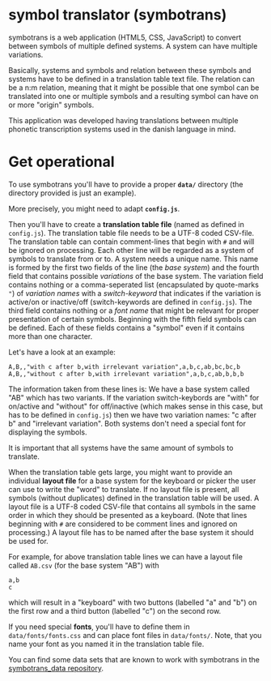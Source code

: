 symbol translator (symbotrans)
==============================

symbotrans is a web application (HTML5, CSS, JavaScript) to convert
between symbols of multiple defined systems. A system can have multiple
variations.

Basically, systems and symbols and relation between these symbols
and systems have to be defined in a translation table text file. The
relation can be a n:m relation, meaning that it might be possible
that one symbol can be translated into one or multiple symbols and a
resulting symbol can have on or more "origin" symbols.

This application was developed having translations between multiple
phonetic transcription systems used in the danish language in mind.

Get operational
===============

To use symbotrans you'll have to provide a proper **`data/`** directory
(the directory provided is just an example).

More precisely, you might need to adapt **`config.js`**.

Then you'll have to create a **translation table file** (named as
defined in `config.js`). The translation table file needs to be a UTF-8
coded CSV-file. The translation table can contain comment-lines that
begin with `#` and will be ignored on processing. Each other line will
be regarded as a system of symbols to translate from or to. A system
needs a unique name. This name is formed by the first two fields of the
line (the *base system*) and the fourth field that contains possible
*variations* of the base system. The variation field contains nothing or
a comma-seperated list (encapsulated by quote-marks `"`) of *variation
names* with a *switch-keyword* that indicates if the variation is
active/on or inactive/off (switch-keywords are defined in `config.js`).
The third field contains nothing or a *font name* that might be relevant
for proper presentation of certain symbols. Beginning with the fifth
field symbols can be defined. Each of these fields contains a "symbol"
even if it contains more than one character.

Let's have a look at an example:

    A,B,,"with c after b,with irrelevant variation",a,b,c,ab,bc,bc,b
    A,B,,"without c after b,with irrelevant variation",a,b,c,ab,b,b,b

The information taken from these lines is: We have a base system called
"AB" which has two variants. If the variation switch-keybords are "with"
for on/active and "without" for off/inactive (which makes sense in this
case, but has to be defined in `config.js`) then we have two variation
names: "c after b" and "irrelevant variation". Both systems don't need a
special font for displaying the symbols.

It is important that all systems have the same amount of symbols to
translate.

When the translation table gets large, you might want to provide an
individual **layout file** for a base system for the keyboard or picker
the user can use to write the "word" to translate. If no layout file is
present, all symbols (without duplicates) defined in the translation
table will be used. A layout file is a UTF-8 coded CSV-file that
contains all symbols in the same order in which they should be presented
as a keyboard. (Note that lines beginning with `#` are considered to be
comment lines and ignored on processing.) A layout file has to be named
after the base system it should be used for.

For example, for above translation table lines we can have a layout file
called `AB.csv` (for the base system "AB") with

    a,b
    c

which will result in a "keyboard" with two buttons (labelled "a" and
"b") on the first row and a third button (labelled "c") on the second
row.

If you need special **fonts**, you'll have to define them in
`data/fonts/fonts.css` and can place font files in `data/fonts/`.
Note, that you name your font as you named it in the translation table
file.

You can find some data sets that are known to
work with symbotrans in the [symbotrans_data
repository](https://github.com/abelbabel/symbotrans_data).


